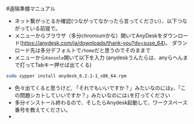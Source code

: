 #遠隔準備マニュアル

- ネット繋がっとるか確認(つながってなかったら言ってください）、以下つながっている前提で。
- メニューからブラウザ（多分chromiumかな）開いてAnyDeskをダウンロード(https://anydesk.com/ja/downloads/thank-you?dv=suse_64)。 ダウンロード先は多分デフォルトで`/home`だと思うのでそのままで
- メニューから`Konsole`開いて以下を入力 (anydeskうんたらは、anyらへんまで打ってTabキー押せば出てくる)
```bash
sudo zypper install anydesk_6.2.1-1_x86_64.rpm
```
- 色々出てくると思うけど, 「それでもいいですか？」みたいなのには`y`、「この問題シカトしていいですか？」みたいなのには`i`を打ってください
- 多分インストール終わるので、そしたらAnydesk起動して、ワークスペース番号を教えてください。
- 
